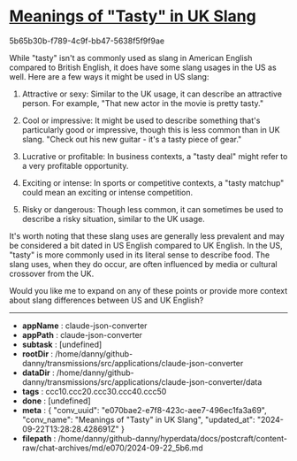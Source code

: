 # [Meanings of "Tasty" in UK Slang](https://claude.ai/chat/e070bae2-e7f8-423c-aee7-496ec1fa3a69)

5b65b30b-f789-4c9f-bb47-5638f5f9f9ae

 While "tasty" isn't as commonly used as slang in American English compared to British English, it does have some slang usages in the US as well. Here are a few ways it might be used in US slang:

1. Attractive or sexy: Similar to the UK usage, it can describe an attractive person. For example, "That new actor in the movie is pretty tasty."

2. Cool or impressive: It might be used to describe something that's particularly good or impressive, though this is less common than in UK slang. "Check out his new guitar - it's a tasty piece of gear."

3. Lucrative or profitable: In business contexts, a "tasty deal" might refer to a very profitable opportunity.

4. Exciting or intense: In sports or competitive contexts, a "tasty matchup" could mean an exciting or intense competition.

5. Risky or dangerous: Though less common, it can sometimes be used to describe a risky situation, similar to the UK usage.

It's worth noting that these slang uses are generally less prevalent and may be considered a bit dated in US English compared to UK English. In the US, "tasty" is more commonly used in its literal sense to describe food. The slang uses, when they do occur, are often influenced by media or cultural crossover from the UK.

Would you like me to expand on any of these points or provide more context about slang differences between US and UK English?

---

* **appName** : claude-json-converter
* **appPath** : claude-json-converter
* **subtask** : [undefined]
* **rootDir** : /home/danny/github-danny/transmissions/src/applications/claude-json-converter
* **dataDir** : /home/danny/github-danny/transmissions/src/applications/claude-json-converter/data
* **tags** : ccc10.ccc20.ccc30.ccc40.ccc50
* **done** : [undefined]
* **meta** : {
  "conv_uuid": "e070bae2-e7f8-423c-aee7-496ec1fa3a69",
  "conv_name": "Meanings of \"Tasty\" in UK Slang",
  "updated_at": "2024-09-22T13:28:28.428691Z"
}
* **filepath** : /home/danny/github-danny/hyperdata/docs/postcraft/content-raw/chat-archives/md/e070/2024-09-22_5b6.md